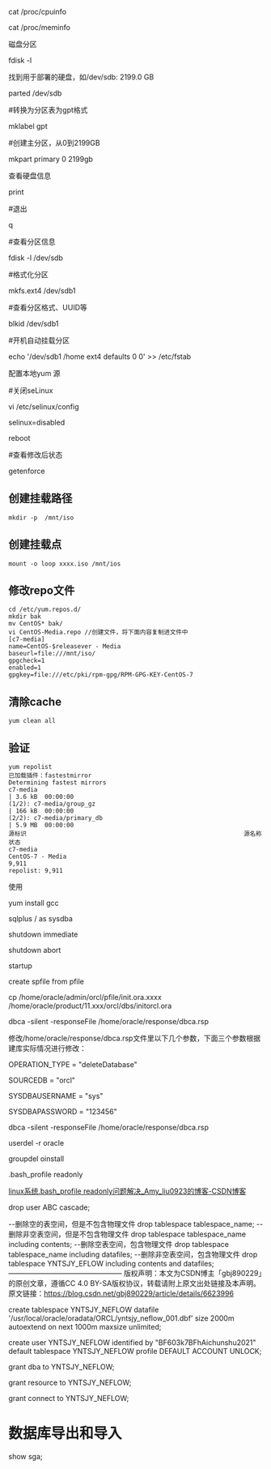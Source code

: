 cat /proc/cpuinfo

cat /proc/meminfo



磁盘分区

fdisk -l

找到用于部署的硬盘，如/dev/sdb: 2199.0 GB

parted /dev/sdb

#转换为分区表为gpt格式

mklabel gpt

#创建主分区，从0到2199GB

mkpart primary 0 2199gb

查看硬盘信息

print

#退出

q



#查看分区信息

fdisk -l /dev/sdb

#格式化分区

mkfs.ext4 /dev/sdb1

#查看分区格式、UUID等

blkid /dev/sdb1

#开机自动挂载分区

echo '/dev/sdb1 /home ext4 defaults 0 0' >> /etc/fstab



配置本地yum 源

#关闭seLinux

vi /etc/selinux/config

selinux=disabled

reboot

#查看修改后状态

getenforce 

## 创建挂载路径

```
mkdir -p  /mnt/iso
```

## 创建挂载点

```
mount -o loop xxxx.iso /mnt/ios
```

## 修改repo文件

```
cd /etc/yum.repos.d/
mkdir bak
mv CentOS* bak/
vi CentOS-Media.repo //创建文件，将下面内容复制进文件中
[c7-media]
name=CentOS-$releasever - Media
baseurl=file:///mnt/iso/
gpgcheck=1
enabled=1
gpgkey=file:///etc/pki/rpm-gpg/RPM-GPG-KEY-CentOS-7
```

## 清除cache

```
yum clean all
```

## 验证

```
yum repolist
已加载插件：fastestmirror
Determining fastest mirrors
c7-media                                                                                                                   | 3.6 kB  00:00:00     
(1/2): c7-media/group_gz                                                                                                   | 166 kB  00:00:00     
(2/2): c7-media/primary_db                                                                                                 | 5.9 MB  00:00:00     
源标识                                                            源名称                                                                     状态
c7-media                                                          CentOS-7 - Media                                                           9,911
repolist: 9,911
```

使用

yum install gcc







sqlplus / as sysdba

shutdown immediate

shutdown abort

startup



create spfile from pfile

cp /home/oracle/admin/orcl/pfile/init.ora.xxxx /home/oracle/product/11.xxx/orcl/dbs/initorcl.ora



dbca -silent -responseFile /home/oracle/response/dbca.rsp

修改/home/oracle/response/dbca.rsp文件里以下几个参数，下面三个参数根据建库实际情况进行修改：

OPERATION_TYPE = "deleteDatabase"

SOURCEDB = "orcl"

SYSDBAUSERNAME = "sys"

SYSDBAPASSWORD = "123456"

dbca -silent -responseFile /home/oracle/response/dbca.rsp





userdel -r oracle

groupdel oinstall

.bash_profile readonly

[linux系统.bash_profile readonly问题解决_Amy_liu0923的博客-CSDN博客](https://blog.csdn.net/Amy_liu0923/article/details/100819965)









drop user ABC cascade;



 --删除空的表空间，但是不包含物理文件
drop tablespace tablespace_name;
--删除非空表空间，但是不包含物理文件
drop tablespace tablespace_name including contents;
--删除空表空间，包含物理文件
drop tablespace tablespace_name including datafiles;
--删除非空表空间，包含物理文件
drop tablespace YNTSJY_EFLOW including contents and datafiles;
————————————————
版权声明：本文为CSDN博主「gbj890229」的原创文章，遵循CC 4.0 BY-SA版权协议，转载请附上原文出处链接及本声明。
原文链接：https://blog.csdn.net/gbj890229/article/details/6623996





create tablespace YNTSJY_NEFLOW datafile '/usr/local/oracle/oradata/ORCL/yntsjy_neflow_001.dbf' size 2000m autoextend on next 1000m maxsize unlimited;



create user YNTSJY_NEFLOW identified by "BF603k7BFhAichunshu2021" default tablespace YNTSJY_NEFLOW profile DEFAULT ACCOUNT UNLOCK;

grant dba to YNTSJY_NEFLOW;

grant resource to YNTSJY_NEFLOW;

grant connect to YNTSJY_NEFLOW;



# 数据库导出和导入





show sga;
